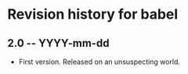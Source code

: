 # Revision history for babel

## 2.0  -- YYYY-mm-dd

* First version. Released on an unsuspecting world.

